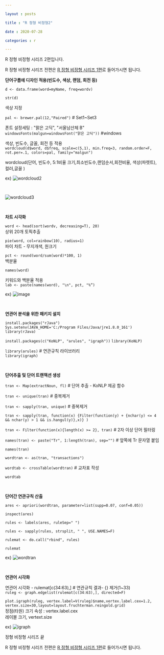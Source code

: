```yaml
---

layout : posts

title : "R 정형 비정형2"

date : 2020-07-28

categories : r

---
```


R 정형 비정형 시리즈 2편입니다.

R 정형 비정형 시리즈 전편은 [R 정형 비정형 시리즈 1편](https://pkt369.github.io/R_Structured1)로 들어가시면 됩니다.

**단어구름에 디자인 적용(빈도수, 색상, 랜덤, 회전 등)**

`d <- data.frame(word=myName, freq=wordv)`

`str(d)`

색상 지정  

`pal <- brewer.pal(12,"Paired")` # Set1~Set3

폰트 설정세팅 : "맑은 고딕", "서울남산체 B"  
`windowsFonts(malgun=windowsFont("맑은 고딕"))` #windows

색상, 빈도수, 글꼴, 회전 등 적용  
`wordcloud(d$word, d$freq, scale=c(5,1), min.freq=3, random.order=F, rot.per=.1,
colors=pal, family="malgun")`

wordcloud(단어, 빈도수, 5:1비율 크기,최소빈도수,랜덤순서,회전비율, 색상(파렛트),컬러,글꼴 )

ex) ![wordcloud2](https://user-images.githubusercontent.com/66049273/88483602-d6e25f00-cfa3-11ea-9d1f-d92ad0e64e09.png)

<br>

![wordcloud3](https://user-images.githubusercontent.com/66049273/88483614-f7121e00-cfa3-11ea-8434-de827600c552.png)

<br>

**차트 시각화**

`word <- head(sort(wordv, decreasing=T), 20)`  
상위 20개 토픽추출

`pie(word, col=rainbow(10), radius=1)`    
파이 차트 - 무지개색, 원크기

`pct <- round(word/sum(word)*100, 1)`   
백분율

`names(word)`  

키워드와 백분율 적용  
`lab <- paste(names(word), "\n", pct, "%“)`  

ex) ![image](https://user-images.githubusercontent.com/66049273/88483666-4d7f5c80-cfa4-11ea-8758-ab805602481e.png)

<br>

**연관어 분석을 위한 패키지 설치**

`install.packages("rJava")`  
`Sys.setenv(JAVA_HOME='C:/Program Files/Java/jre1.8.0_161')`  
`library(rJava)  `

`install.packages(c("KoNLP", "arules", "igraph"))`
`library(KoNLP)`

`library(arules)` # 연관규칙 라이브러리  
`library(igraph)`

<br>

**단어추출 및 단어 트랜잭션 생성**

`tran <- Map(extractNoun, fl)` # 단어 추출 - KoNLP 제공 함수

`tran <- unique(tran)` # 중복제거

`tran <- sapply(tran, unique)` # 중복제거

`tran <- sapply(tran, function(x) {Filter(function(y) + {nchar(y) <= 4 &&
nchar(y) > 1 && is.hangul(y)},x)} )`

`tran <- Filter(function(x){length(x) >= 2}, tran)` # 2자 이상 단어 필터링

`names(tran) <- paste("Tr", 1:length(tran), sep="")` # 앞쪽에 Tr 문자열 붙임

`names(tran)`

`wordtran <- as(tran, "transactions")`

`wordtab <- crossTable(wordtran)` # 교차표 작성

`wordtab`

<br>

**단어간 연관규칙 산출**

`ares <- apriori(wordtran, parameter=list(supp=0.07, conf=0.05))`

`inspect(ares)`

`rules <- labels(ares, ruleSep=" ")`

`rules <- sapply(rules, strsplit, " ", USE.NAMES=F)`

`rulemat <- do.call("rbind", rules)`

`rulemat`

ex) ![wordtran](https://user-images.githubusercontent.com/66049273/88484109-4dcd2700-cfa7-11ea-8f8f-acd58c9ba704.png)

<br>

**연관어 시각화**

연관어 시각화 - rulemat[c(34:63),] # 연관규칙 결과- {} 제거(1~33)  
`ruleg <- graph.edgelist(rulemat[c(34:63),], directed=F)`  

`plot.igraph(ruleg, vertex.label=V(ruleg)$name,vertex.label.cex=1.2, vertex.size=30,layout=layout.fruchterman.reingold.grid)`  
정점(타원) 크기 속성 : vertex.label.cex  
레이블 크기, vertext.size

ex) ![igraph](https://user-images.githubusercontent.com/66049273/88484173-c6cc7e80-cfa7-11ea-844d-3cff2427acb9.png)

정형 비정형 시리즈 끝

R 정형 비정형 시리즈 전편은 [R 정형 비정형 시리즈 1편](https://pkt369.github.io/R_Structured1)로 들어가시면 됩니다.

